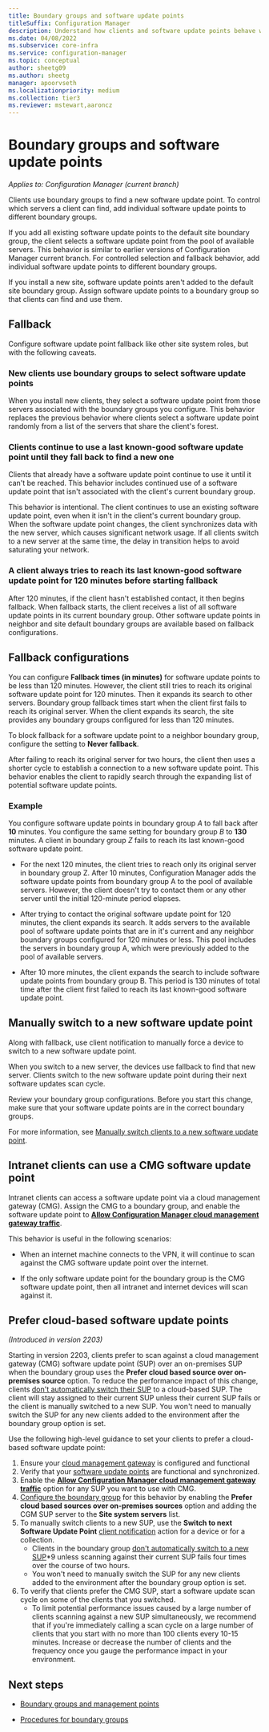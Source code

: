 ```yaml
---
title: Boundary groups and software update points
titleSuffix: Configuration Manager
description: Understand how clients and software update points behave with boundary groups.
ms.date: 04/08/2022
ms.subservice: core-infra
ms.service: configuration-manager
ms.topic: conceptual
author: sheetg09
ms.author: sheetg
manager: apoorvseth
ms.localizationpriority: medium
ms.collection: tier3
ms.reviewer: mstewart,aaroncz 
---
```


# Boundary groups and software update points

*Applies to: Configuration Manager (current branch)*

Clients use boundary groups to find a new software update point. To control which servers a client can find, add individual software update points to different boundary groups.

If you add all existing software update points to the default site boundary group, the client selects a software update point from the pool of available servers. This behavior is similar to earlier versions of Configuration Manager current branch. For controlled selection and fallback behavior, add individual software update points to different boundary groups.

If you install a new site, software update points aren't added to the default site boundary group. Assign software update points to a boundary group so that clients can find and use them.

## Fallback

Configure software update point fallback like other site system roles, but with the following caveats.

### New clients use boundary groups to select software update points

When you install new clients, they select a software update point from those servers associated with the boundary groups you configure. This behavior replaces the previous behavior where clients select a software update point randomly from a list of the servers that share the client's forest.

### Clients continue to use a last known-good software update point until they fall back to find a new one

Clients that already have a software update point continue to use it until it can't be reached. This behavior includes continued use of a software update point that isn't associated with the client's current boundary group.

This behavior is intentional. The client continues to use an existing software update point, even when it isn't in the client's current boundary group. When the software update point changes, the client synchronizes data with the new server, which causes significant network usage. If all clients switch to a new server at the same time, the delay in transition helps to avoid saturating your network.

### A client always tries to reach its last known-good software update point for 120 minutes before starting fallback

After 120 minutes, if the client hasn't established contact, it then begins fallback. When fallback starts, the client receives a list of all software update points in its current boundary group. Other software update points in neighbor and site default boundary groups are available based on fallback configurations.

## Fallback configurations

You can configure **Fallback times (in minutes)** for software update points to be less than 120 minutes. However, the client still tries to reach its original software update point for 120 minutes. Then it expands its search to other servers. Boundary group fallback times start when the client first fails to reach its original server. When the client expands its search, the site provides any boundary groups configured for less than 120 minutes.

To block fallback for a software update point to a neighbor boundary group, configure the setting to **Never fallback**.

After failing to reach its original server for two hours, the client then uses a shorter cycle to establish a connection to a new software update point. This behavior enables the client to rapidly search through the expanding list of potential software update points.

### Example

You configure software update points in boundary group *A* to fall back after **10** minutes. You configure the same setting for boundary group *B* to **130** minutes. A client in boundary group *Z* fails to reach its last known-good software update point.

- For the next 120 minutes, the client tries to reach only its original server in boundary group Z. After 10 minutes, Configuration Manager adds the software update points from boundary group A to the pool of available servers. However, the client doesn't try to contact them or any other server until the initial 120-minute period elapses.

- After trying to contact the original software update point for 120 minutes, the client expands its search. It adds servers to the available pool of software update points that are in it's current and any neighbor boundary groups configured for 120 minutes or less. This pool includes the servers in boundary group A, which were previously added to the pool of available servers.

- After 10 more minutes, the client expands the search to include software update points from boundary group B. This period is 130 minutes of total time after the client first failed to reach its last known-good software update point.

## Manually switch to a new software update point

Along with fallback, use client notification to manually force a device to switch to a new software update point.

When you switch to a new server, the devices use fallback to find that new server. Clients switch to the new software update point during their next software updates scan cycle.<!-- SCCMDocs#1537 -->

Review your boundary group configurations. Before you start this change, make sure that your software update points are in the correct boundary groups.

For more information, see [Manually switch clients to a new software update point](../../../../sum/plan-design/plan-for-software-updates.md#BKMK_ManuallySwitchSUPs).

## Intranet clients can use a CMG software update point

<!--7102873, 2006-->

Intranet clients can access a software update point via a cloud management gateway (CMG). Assign the CMG to a boundary group, and enable the software update point to [**Allow Configuration Manager cloud management gateway traffic**](../../../clients/manage/cmg/setup-cloud-management-gateway.md#bkmk_role).

This behavior is useful in the following scenarios:

- When an internet machine connects to the VPN, it will continue to scan against the CMG software update point over the internet.

- If the only software update point for the boundary group is the CMG software update point, then all intranet and internet devices will scan against it.

## <a name="bkmk_prefer_cmgsup"></a> Prefer cloud-based software update points
<!--7759984-->
*(Introduced in version 2203)*

Starting in version 2203, clients prefer to scan against a cloud management gateway (CMG) software update point (SUP) over an on-premises SUP when the boundary group uses the **Prefer cloud based source over on-premises source** option. To reduce the performance impact of this change, clients [don't automatically switch their SUP](../../../../sum/plan-design/plan-for-software-updates.md#BKMK_ManuallySwitchSUPs) to a cloud-based SUP. The client will stay assigned to their current SUP unless their current SUP fails or the client is manually switched to a new SUP. You won't need to manually switch the SUP for any new clients added to the environment after the boundary group option is set.

Use the following high-level guidance to set your clients to prefer a cloud-based software update point:

1. Ensure your [cloud management gateway](../../../clients/manage/cmg/set-up-checklist.md?toc=/intune/configmgr/cloud-attach/toc.json&bc=/intune/configmgr/cloud-attach/breadcrumb/toc.json) is configured and functional
1. Verify that your [software update points](../../../../sum/get-started/install-a-software-update-point.md) are functional and synchronized.
1. Enable the [**Allow Configuration Manager cloud management gateway traffic**](../../../clients/manage/cmg/setup-cloud-management-gateway.md#bkmk_role) option for any SUP you want to use with CMG.
1. [Configure the boundary group](../../deploy/configure/boundary-group-procedures.md#configure-a-boundary-group) for this behavior by enabling the **Prefer cloud based sources over on-premises sources** option and adding the CGM SUP server to the **Site system servers** list.
1. To manually switch clients to a new SUP, use the **Switch to next Software Update Point** [client notification](../../../clients/manage/client-notification.md#switch-to-the-next-software-update-point) action for a device or for a collection.
   - Clients in the boundary group [don't automatically switch to a new SUP](../../../../sum/plan-design/plan-for-software-updates.md#BKMK_ManuallySwitchSUPs)*9 unless scanning against their current SUP fails four times over the course of two hours.
   - You won't need to manually switch the SUP for any new clients added to the environment after the boundary group option is set.
1. To verify that clients prefer the CMG SUP, start a software update scan cycle on some of the clients that you switched.
   - To limit potential performance issues caused by a large number of clients scanning against a new SUP simultaneously, we recommend that if you're immediately calling a scan cycle on a large number of clients that you start with no more than 100 clients every 10-15 minutes. Increase or decrease the number of clients and the frequency once you gauge the performance impact in your environment.

## Next steps

- [Boundary groups and management points](boundary-groups-management-points.md)

- [Procedures for boundary groups](boundary-group-procedures.md)
